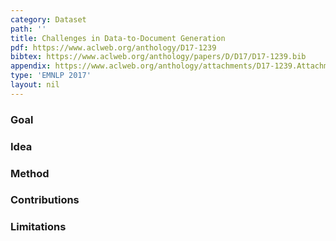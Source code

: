 ```yaml
---
category: Dataset
path: ''
title: Challenges in Data-to-Document Generation
pdf: https://www.aclweb.org/anthology/D17-1239
bibtex: https://www.aclweb.org/anthology/papers/D/D17/D17-1239.bib
appendix: https://www.aclweb.org/anthology/attachments/D17-1239.Attachment.pdf
type: 'EMNLP 2017'
layout: nil
---
```


### Goal

### Idea

### Method 

### Contributions

### Limitations